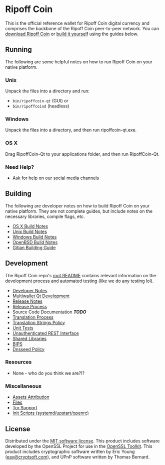 Ripoff Coin
=====================

This is the official reference wallet for Ripoff Coin digital currency and comprises the backbone of the Ripoff Coin peer-to-peer network. You can [download Ripoff Coin](http://ripoffcoin.com/) or [build it yourself](#building) using the guides below.

Running
---------------------
The following are some helpful notes on how to run Ripoff Coin on your native platform.

### Unix

Unpack the files into a directory and run:

- `bin/ripoffcoin-qt` (GUI) or
- `bin/ripoffcoind` (headless)

### Windows

Unpack the files into a directory, and then run ripoffcoin-qt.exe.

### OS X

Drag RipoffCoin-Qt to your applications folder, and then run RipoffCoin-Qt.

### Need Help?

* Ask for help on our social media channels

Building
---------------------
The following are developer notes on how to build Ripoff Coin on your native platform. They are not complete guides, but include notes on the necessary libraries, compile flags, etc.

- [OS X Build Notes](build-osx.md)
- [Unix Build Notes](build-unix.md)
- [Windows Build Notes](build-windows.md)
- [OpenBSD Build Notes](build-openbsd.md)
- [Gitian Building Guide](gitian-building.md)

Development
---------------------
The Ripoff Coin repo's [root README](/README.md) contains relevant information on the development process and automated testing (like we do any testing lol).

- [Developer Notes](developer-notes.md)
- [Multiwallet Qt Development](multiwallet-qt.md)
- [Release Notes](release-notes.md)
- [Release Process](release-process.md)
- Source Code Documentation ***TODO***
- [Translation Process](translation_process.md)
- [Translation Strings Policy](translation_strings_policy.md)
- [Unit Tests](unit-tests.md)
- [Unauthenticated REST Interface](REST-interface.md)
- [Shared Libraries](shared-libraries.md)
- [BIPS](bips.md)
- [Dnsseed Policy](dnsseed-policy.md)

### Resources
* None - who do you think we are?!?

### Miscellaneous
- [Assets Attribution](assets-attribution.md)
- [Files](files.md)
- [Tor Support](tor.md)
- [Init Scripts (systemd/upstart/openrc)](init.md)

License
---------------------
Distributed under the [MIT software license](http://www.opensource.org/licenses/mit-license.php).
This product includes software developed by the OpenSSL Project for use in the [OpenSSL Toolkit](https://www.openssl.org/). This product includes
cryptographic software written by Eric Young ([eay@cryptsoft.com](mailto:eay@cryptsoft.com)), and UPnP software written by Thomas Bernard.
